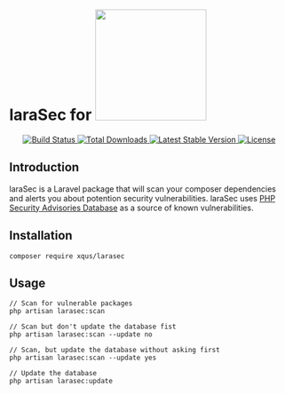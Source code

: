 <h1>
  laraSec for
  <img src="https://res.cloudinary.com/dtfbvvkyp/image/upload/v1566331377/laravel-logolockup-cmyk-red.svg" width="200">
</h1>

<p align="center">
  <a href="https://travis-ci.com/github/xqus/larasec">
    <img src="https://travis-ci.org/xqus/larasec.svg" alt="Build Status">
  </a>
  <a href="https://packagist.org/packages/xqus/larasec">
    <img src="https://poser.pugx.org/xqus/larasec/d/total.svg" alt="Total Downloads">
  </a>
  <a href="https://packagist.org/packages/xqus/larasec">
    <img src="https://poser.pugx.org/xqus/larasec/v/stable.svg" alt="Latest Stable Version">
  </a>
  <a href="https://packagist.org/packages/xqus/larasec">
    <img src="https://poser.pugx.org/xqus/larasec/license.svg" alt="License">
  </a>
</p>

## Introduction

laraSec is a Laravel package that will scan your composer dependencies
and alerts you about potention security vulnerabilities. laraSec uses
[PHP Security Advisories Database](https://github.com/FriendsOfPHP/security-advisories) as a source of known vulnerabilities.

## Installation

`composer require xqus/larasec`

## Usage
```
// Scan for vulnerable packages
php artisan larasec:scan

// Scan but don't update the database fist
php artisan larasec:scan --update no

// Scan, but update the database without asking first
php artisan larasec:scan --update yes

// Update the database
php artisan larasec:update
```

